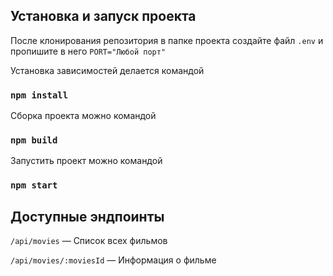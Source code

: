 ## Установка и запуск проекта
После клонирования репозитория в папке проекта создайте файл `.env` и пропишите в него `PORT="Любой порт"`

Установка зависимостей делается командой
### `npm install`

Сборка проекта можно командой
### `npm build`
Запустить проект можно командой
### `npm start`

## Доступные эндпоинты

`/api/movies` — Список всех фильмов

`/api/movies/:moviesId` — Информация о фильме

